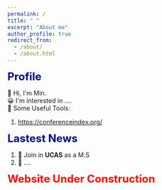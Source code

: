 ```yaml
---
permalink: /
title: " "
excerpt: "About me"
author_profile: true
redirect_from: 
  - /about/
  - /about.html
---
```


<font color=Navy size=5 > <strong> Profile </strong> </font>  

👋 Hi, I'm Min.     
😀 I'm interested in ....   
🌱 Some Useful Tools:  
1. https://conferenceindex.org/   

<font color=Navy size=5 > <strong> Lastest News </strong> </font>  

1. 🚀  Join in __UCAS__ as a M.S    
2. 🌟  ....    

<font color=red size=5 > <strong> Website Under Construction </strong> </font>  